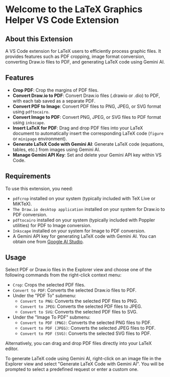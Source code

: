 # Welcome to the LaTeX Graphics Helper VS Code Extension

## About this Extension

A VS Code extension for LaTeX users to efficiently process graphic files. It provides features such as PDF cropping, image format conversion, converting Draw.io files to PDF, and generating LaTeX code using Gemini AI.

## Features

*   **Crop PDF**: Crop the margins of PDF files.
*   **Convert Draw.io to PDF**: Convert Draw.io files (.drawio or .dio) to PDF, with each tab saved as a separate PDF.
*   **Convert PDF to Image**: Convert PDF files to PNG, JPEG, or SVG format using `pdftocairo`.
*   **Convert Image to PDF**: Convert PNG, JPEG, or SVG files to PDF format using `inkscape`.
*   **Insert LaTeX for PDF**: Drag and drop PDF files into your LaTeX document to automatically insert the corresponding LaTeX code (`figure` or `minipage` environment).
*   **Generate LaTeX Code with Gemini AI**: Generate LaTeX code (equations, tables, etc.) from images using Gemini AI.
*   **Manage Gemini API Key**: Set and delete your Gemini API key within VS Code.

## Requirements

To use this extension, you need:

*   `pdfcrop` installed on your system (typically included with TeX Live or MiKTeX).
*   `The Draw.io desktop application` installed on your system for Draw.io to PDF conversion.
*   `pdftocairo` installed on your system (typically included with Poppler utilities) for PDF to Image conversion.
*   `Inkscape` installed on your system for Image to PDF conversion.
*   A Gemini API key for generating LaTeX code with Gemini AI. You can obtain one from [Google AI Studio](https://aistudio.google.com/app/apikey).

## Usage

Select PDF or Draw.io files in the Explorer view and choose one of the following commands from the right-click context menu:

-   `Crop`: Crops the selected PDF files.
-   `Convert to PDF`: Converts the selected Draw.io files to PDF.
-   Under the "PDF To" submenu:
    - `Convert to PNG`: Converts the selected PDF files to PNG.
    - `Convert to JPEG`: Converts the selected PDF files to JPEG.
    - `Convert to SVG`: Converts the selected PDF files to SVG.
-   Under the "Image To PDF" submenu:
    - `Convert to PDF (PNG)`: Converts the selected PNG files to PDF.
    - `Convert to PDF (JPEG)`: Converts the selected JPEG files to PDF.
    - `Convert to PDF (SVG)`: Converts the selected SVG files to PDF.

Alternatively, you can drag and drop PDF files directly into your LaTeX editor.

To generate LaTeX code using Gemini AI, right-click on an image file in the Explorer view and select "Generate LaTeX Code with Gemini AI". You will be prompted to select a predefined request or enter a custom one.
